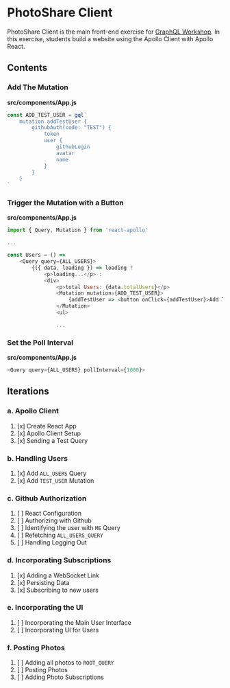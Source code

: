 PhotoShare Client
===============
PhotoShare Client is the main front-end  exercise for [GraphQL Workshop](https://www.graphqlworkshop.com). In this exercise, students build a website using the Apollo Client with Apollo React.

Contents
---------------

### Add The Mutation

__src/components/App.js__
```javascript
const ADD_TEST_USER = gql`
    mutation addTestUser {
        githubAuth(code: "TEST") {
            token
            user {  
                githubLogin
                avatar
                name
            }
        }
    }
`
```

### Trigger the Mutation with a Button

__src/components/App.js__
```javascript
import { Query, Mutation } from 'react-apollo'

...

const Users = () =>
    <Query query={ALL_USERS}>
        {({ data, loading }) => loading ?
            <p>loading...</p> :
            <div>
                <p>total Users: {data.totalUsers}</p>
                <Mutation mutation={ADD_TEST_USER}>
                    {addTestUser => <button onClick={addTestUser}>Add Test User</button>}
                </Mutation>
                <ul>

                ...

```

### Set the Poll Interval

__src/components/App.js__
```javascript
<Query query={ALL_USERS} pollInterval={1000}>
```


Iterations
---------------

### a. Apollo Client

1. [x] Create React App
2. [x] Apollo Client Setup
3. [x] Sending a Test Query

### b. Handling Users

1. [x] Add `ALL_USERS` Query
2. [x] Add `TEST_USER` Mutation

### c. Github Authorization

1. [ ] React Configuration
2. [ ] Authorizing with Github
3. [ ] Identifying the user with `ME` Query
4. [ ] Refetching `ALL_USERS_QUERY`
5. [ ] Handling Logging Out

### d. Incorporating Subscriptions

1. [x] Adding a WebSocket Link
2. [x] Persisting Data
3. [x] Subscribing to new users

### e. Incorporating the UI

1. [ ] Incorporating the Main User Interface
2. [ ] Incorporating UI for Users

### f. Posting Photos

1. [ ] Adding all photos to `ROOT_QUERY`
2. [ ] Posting Photos
3. [ ] Adding Photo Subscriptions
